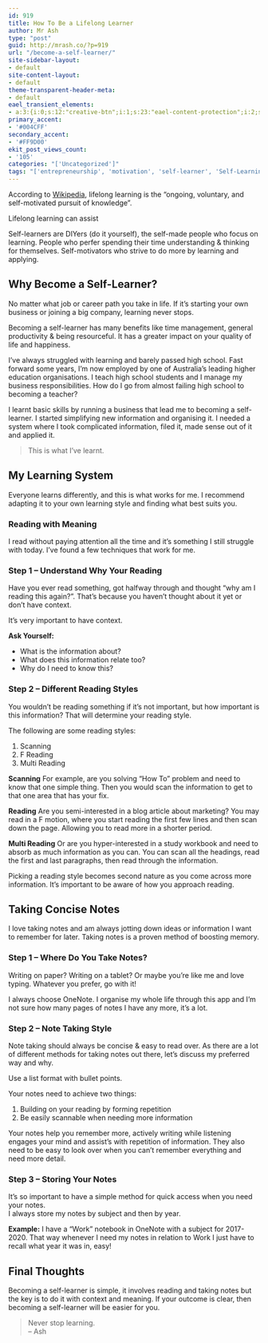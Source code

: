 ```yaml
---
id: 919
title: How To Be a Lifelong Learner
author: Mr Ash
type: "post"
guid: http://mrash.co/?p=919
url: "/become-a-self-learner/"
site-sidebar-layout:
- default
site-content-layout:
- default
theme-transparent-header-meta:
- default
eael_transient_elements:
- a:3:{i:0;s:12:"creative-btn";i:1;s:23:"eael-content-protection";i:2;s:21:"eael-reading-progress";}
primary_accent:
- '#004CFF'
secondary_accent:
- '#FF9D00'
ekit_post_views_count:
- '105'
categories: "['Uncategorized']"
tags: "['entrepreneurship', 'motivation', 'self-learner', 'Self-Learning', 'start a business', 'startup', 'teach yourself']"
---
```


According to [Wikipedia](https://en.wikipedia.org/wiki/Lifelong_learning), lifelong learning is the “ongoing, voluntary, and self-motivated pursuit of knowledge”.

Lifelong learning can assist

Self-learners are DIYers (do it yourself), the self-made people who focus on learning. People who perfer spending their time understanding &amp; thinking for themselves. Self-motivators who strive to do more by learning and applying.

## Why Become a Self-Learner?

No matter what job or career path you take in life. If it’s starting your own business or joining a big company, learning never stops.

Becoming a self-learner has many benefits like time management, general productivity &amp; being resourceful. It has a greater impact on your quality of life and happiness.

I’ve always struggled with learning and barely passed high school. Fast forward some years, I’m now employed by one of Australia’s leading higher education organisations. I teach high school students and I manage my business responsibilities. How do I go from almost failing high school to becoming a teacher?

I learnt basic skills by running a business that lead me to becoming a self-learner. I started simplifying new information and organising it. I needed a system where I took complicated information, filed it, made sense out of it and applied it.

> This is what I’ve learnt.

## My Learning System

Everyone learns differently, and this is what works for me. I recommend adapting it to your own learning style and finding what best suits you.

### Reading with Meaning

I read without paying attention all the time and it’s something I still struggle with today. I’ve found a few techniques that work for me.

### Step 1 – Understand Why Your Reading

Have you ever read something, got halfway through and thought “why am I reading this again?”. That’s because you haven’t thought about it yet or don’t have context.

It’s very important to have context.

**Ask Yourself:**

- What is the information about?
- What does this information relate too?
- Why do I need to know this?

### Step 2 – Different Reading Styles

You wouldn’t be reading something if it’s not important, but how important is this information? That will determine your reading style.

The following are some reading styles:

1. Scanning
2. F Reading
3. Multi Reading

**Scanning** For example, are you solving “How To” problem and need to know that one simple thing. Then you would scan the information to get to that one area that has your fix.

**Reading** Are you semi-interested in a blog article about marketing? You may read in a F motion, where you start reading the first few lines and then scan down the page. Allowing you to read more in a shorter period.

**Multi Reading** Or are you hyper-interested in a study workbook and need to absorb as much information as you can. You can scan all the headings, read the first and last paragraphs, then read through the information.

Picking a reading style becomes second nature as you come across more information. It’s important to be aware of how you approach reading.

## Taking Concise Notes

I love taking notes and am always jotting down ideas or information I want to remember for later. Taking notes is a proven method of boosting memory.

### Step 1 – Where Do You Take Notes?

Writing on paper? Writing on a tablet? Or maybe you’re like me and love typing. Whatever you prefer, go with it!

I always choose OneNote. I organise my whole life through this app and I’m not sure how many pages of notes I have any more, it’s a lot.

### Step 2 – Note Taking Style

Note taking should always be concise &amp; easy to read over. As there are a lot of different methods for taking notes out there, let’s discuss my preferred way and why.

Use a list format with bullet points.

Your notes need to achieve two things:

1. Building on your reading by forming repetition
2. Be easily scannable when needing more information

Your notes help you remember more, actively writing while listening engages your mind and assist’s with repetition of information. They also need to be easy to look over when you can’t remember everything and need more detail.

### Step 3 – Storing Your Notes

It’s so important to have a simple method for quick access when you need your notes.  
I always store my notes by subject and then by year.

**Example:** I have a “Work” notebook in OneNote with a subject for 2017-2020. That way whenever I need my notes in relation to Work I just have to recall what year it was in, easy!

## Final Thoughts

Becoming a self-learner is simple, it involves reading and taking notes but the key is to do it with context and meaning. If your outcome is clear, then becoming a self-learner will be easier for you.

> Never stop learning.  
> – Ash